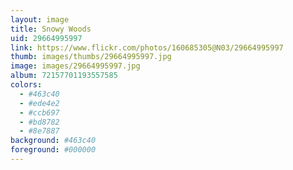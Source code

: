 ```yaml
---
layout: image
title: Snowy Woods
uid: 29664995997
link: https://www.flickr.com/photos/160685305@N03/29664995997
thumb: images/thumbs/29664995997.jpg
image: images/29664995997.jpg
album: 72157701193557585
colors: 
  - #463c40
  - #ede4e2
  - #ccb697
  - #bd8782
  - #8e7887
background: #463c40
foreground: #000000
---
```


